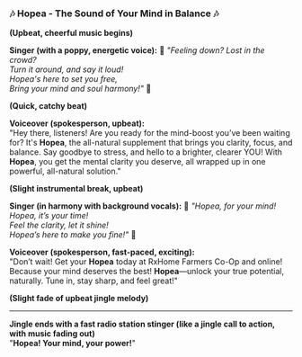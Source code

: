 ### **🎶 Hopea - The Sound of Your Mind in Balance 🎶**

**(Upbeat, cheerful music begins)**

**Singer (with a poppy, energetic voice):**
🎵 *"Feeling down? Lost in the crowd?  
Turn it around, and say it loud!  
Hopea's here to set you free,  
Bring your mind and soul harmony!"* 🎵  

**(Quick, catchy beat)**  

**Voiceover (spokesperson, upbeat):**  
"Hey there, listeners! Are you ready for the mind-boost you’ve been waiting for? It's **Hopea**, the all-natural supplement that brings you clarity, focus, and balance. Say goodbye to stress, and hello to a brighter, clearer YOU! With **Hopea**, you get the mental clarity you deserve, all wrapped up in one powerful, all-natural solution."

**(Slight instrumental break, upbeat)**

**Singer (in harmony with background vocals):**
🎵 *"Hopea, for your mind!  
Hopea, it’s your time!  
Feel the clarity, let it shine!  
Hopea’s here to make you fine!"* 🎵

**Voiceover (spokesperson, fast-paced, exciting):**  
"Don’t wait! Get your **Hopea** today at RxHome Farmers Co-Op and online! Because your mind deserves the best! **Hopea**—unlock your true potential, naturally. Tune in, stay sharp, and feel great!"

**(Slight fade of upbeat jingle melody)**

---

**Jingle ends with a fast radio station stinger (like a jingle call to action, with music fading out)**  
"**Hopea! Your mind, your power!**"
